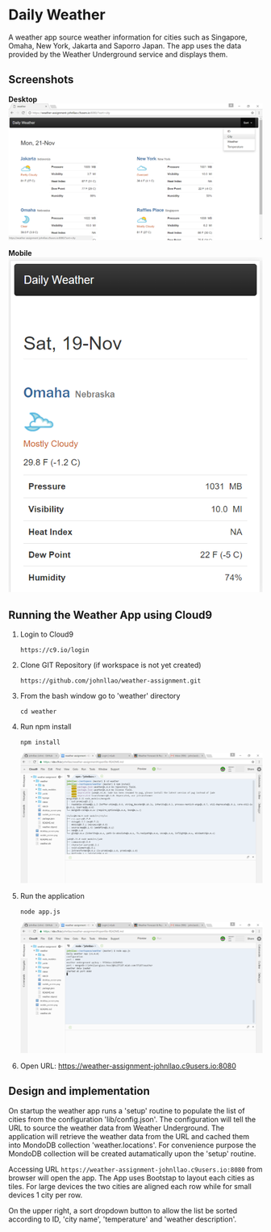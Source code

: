 ﻿# Daily Weather

A weather app source weather information for cities such as Singapore, Omaha, New York, Jakarta and Saporro Japan. 
The app uses the data provided by the Weather Underground service and displays them.

## Screenshots

**Desktop**
![Alt text](desktop_screen.png)

**Mobile**
![Alt text](mobile_screen.png)


## Running the Weather App using Cloud9

1. Login to Cloud9 
   ```
   https://c9.io/login
   ```
   
2. Clone GIT Repository (if workspace is not yet created)
   ```
   https://github.com/johnllao/weather-assignment.git 
   ```

3. From the bash window go to 'weather' directory
   ```
   cd weather
   ```
	
4. Run npm install 
   ```
   npm install
   ```
   
   ![Alt text](npm-install.png)
   
5. Run the application
   ```
   node app.js
   ```
   
   ![Alt text](running-app.png)
   
6. Open URL: https://weather-assignment-johnllao.c9users.io:8080


## Design and implementation

On startup the weather app runs a 'setup' routine to populate the list of cities from the configuration 'lib/config.json'. 
The configuration will tell the URL to source the weather data from Weather Underground. The application will retrieve the
weather data from the URL and cached them into MondoDB collection 'weather.locations'. For convenience purpose the MondoDB
collection will be created autamatically upon the 'setup' routine.

Accessing URL `https://weather-assignment-johnllao.c9users.io:8080` from browser will open the app. The App uses Bootstap to 
layout each cities as tiles. For large devices the two cities are aligned each row while for small devices 1 city per row. 

On the upper right, a sort dropdown button to allow the list be sorted according to ID, 'city name', 'temperature' and 
'weather description'.  
